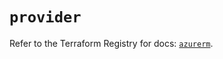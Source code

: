 # `provider`

Refer to the Terraform Registry for docs: [`azurerm`](https://registry.terraform.io/providers/hashicorp/azurerm/3.109.0/docs).
